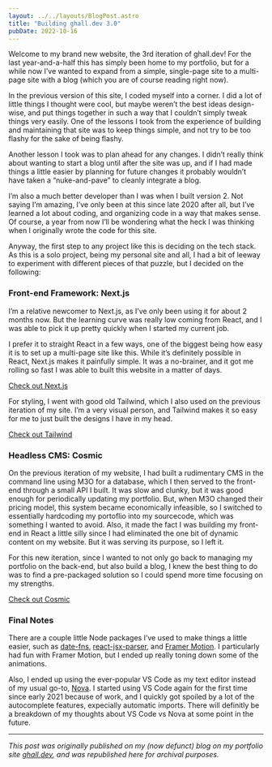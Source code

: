 ```yaml
---
layout: ../../layouts/BlogPost.astro
title: "Building ghall.dev 3.0"
pubDate: 2022-10-16
---
```


Welcome to my brand new website, the 3rd iteration of ghall.dev! For the last year-and-a-half this has simply been home to my portfolio, but for a while now I’ve wanted to expand from a simple, single-page site to a multi-page site with a blog (which you are of course reading right now).

In the previous version of this site, I coded myself into a corner. I did a lot of little things I thought were cool, but maybe weren’t the best ideas design-wise, and put things together in such a way that I couldn’t simply tweak things very easily. One of the lessons I took from the experience of building and maintaining that site was to keep things simple, and not try to be too flashy for the sake of being flashy.

Another lesson I took was to plan ahead for any changes. I didn’t really think about wanting to start a blog until after the site was up, and if I had made things a little easier by planning for future changes it probably wouldn’t have taken a “nuke-and-pave” to cleanly integrate a blog.

I’m also a much better developer than I was when I built version 2. Not saying I’m amazing, I’ve only been at this since late 2020 after all, but I’ve learned a lot about coding, and organizing code in a way that makes sense. Of course, a year from now I’ll be wondering what the heck I was thinking when I originally wrote the code for this site.

Anyway, the first step to any project like this is deciding on the tech stack. As this is a solo project, being my personal site and all, I had a bit of leeway to experiment with different pieces of that puzzle, but I decided on the following:

### Front-end Framework: Next.js

I’m a relative newcomer to Next.js, as I’ve only been using it for about 2 months now. But the learning curve was really low coming from React, and I was able to pick it up pretty quickly when I started my current job.

I prefer it to straight React in a few ways, one of the biggest being how easy it is to set up a multi-page site like this. While it’s definitely possible in React, Next.js makes it painfully simple. It was a no-brainer, and it got me rolling so fast I was able to built this website in a matter of days.

[Check out Next.js](https://nextjs.org/)

For styling, I went with good old Tailwind, which I also used on the previous iteration of my site. I’m a very visual person, and Tailwind makes it so easy for me to just built the designs I have in my head.

[Check out Tailwind](https://tailwindcss.com/)

### Headless CMS: Cosmic

On the previous iteration of my website, I had built a rudimentary CMS in the command line using M3O for a database, which I then served to the front-end through a small API I built. It was slow and clunky, but it was good enough for periodically updating my portfolio. But, when M3O changed their pricing model, this system became economically infeasible, so I switched to essentially hardcoding my portoflio into my sourcecode, which was something I wanted to avoid. Also, it made the fact I was building my front-end in React a little silly since I had eliminated the one bit of dynamic content on my website. But it was serving its purpose, so I left it.

For this new iteration, since I wanted to not only go back to managing my portfolio on the back-end, but also build a blog, I knew the best thing to do was to find a pre-packaged solution so I could spend more time focusing on my strengths.

[Check out Cosmic](https://www.cosmicjs.com/)

### Final Notes

There are a couple little Node packages I’ve used to make things a little easier, such as [date-fns](https://date-fns.org/), [react-jsx-parser](https://github.com/TroyAlford/react-jsx-parser), and [Framer Motion](https://www.framer.com/motion/). I particularly had fun with Framer Motion, but I ended up really toning down some of the animations.

Also, I ended up using the ever-popular VS Code as my text editor instead of my usual go-to, [Nova](https://nova.app/). I started using VS Code again for the first time since early 2021 because of work, and I quickly got spoiled by a lot of the autocomplete features, expecially automatic imports. There will definitly be a breakdown of my thoughts about VS Code vs Nova at some point in the future.

---

_This post was originally published on my (now defunct) blog on my portfolio site [ghall.dev](https://ghall.dev), and was republished here for archival purposes._
